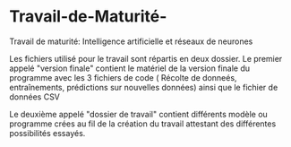 # Travail-de-Maturité-
Travail de maturité: Intelligence artificielle et réseaux de neurones

Les fichiers utilisé pour le travail sont répartis en deux dossier. 
Le premier appelé "version finale" contient le matériel de la version finale du programme avec les 3 fichiers de code ( Récolte de donneés, entraînements, prédictions sur nouvelles données) ainsi que le fichier de données CSV

Le deuxième appelé "dossier de travail" contient différents modèle ou programme crées au fil de la création du travail attestant des différentes possibilités essayés.
